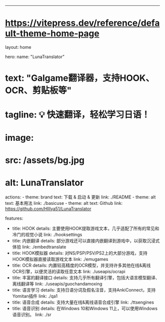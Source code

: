 ---
# https://vitepress.dev/reference/default-theme-home-page
layout: home

hero:
  name: "LunaTranslator"
  # text: "Galgame翻译器，支持HOOK、OCR、剪贴板等"
  # tagline: 💡 快速翻译，轻松学习日语！
  # image:
  #   src: /assets/bg.jpg
  #   alt: LunaTranslator
  actions:
    - theme: brand
      text: 下载 & 启动 & 更新
      link: ./README
    - theme: alt
      text: 基本用法
      link: ./basicuse
    - theme: alt
      text: Github
      link: https://github.com/HIllya51/LunaTranslator

features:
  - title: HOOK
    details: 主要使用HOOK提取游戏文本，几乎适配了所有的常见和冷门的视觉小说
    link: ./hooksettings
  - title: 内嵌翻译
    details: 部分游戏还可以直接内嵌翻译到游戏中，以获取沉浸式体验
    link: ./embedtranslate
  - title: HOOK模拟器
    details: 对NS/PSP/PSV/PS2上的大部分游戏，支持HOOK模拟器直接读取游戏文本
    link: ./emugames
  - title: OCR
    details: 内置较高精度的OCR模型，并支持许多其他在线&离线OCR引擎，以便灵活的读取任意文本
    link: ./useapis/ocrapi
  - title: 丰富的翻译接口
    details: 支持几乎所有翻译引擎，包括大语言模型翻译、离线翻译等
    link: ./useapis/guochandamoxing
  - title: 语言学习
    details: 支持日语分词及假名注音，支持AnkiConnect，支持Yomitan插件
    link: ./qa1
  - title: 语音合成
    details: 支持大量在线&离线语音合成引擎
    link: ./ttsengines
  - title: 语音识别
    details: 在Windows 10和Windows 11上，可以使用Windows语音识别。
    link: ./sr


